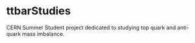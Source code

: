 # ttbarStudies

CERN Summer Student project dedicated to studying top quark and anti-quark mass imbalance.
